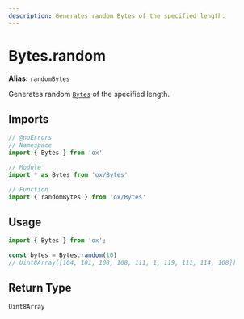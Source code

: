 ```yaml
---
description: Generates random Bytes of the specified length.
---
```


# Bytes.random 

**Alias:** `randomBytes`

Generates random [`Bytes`](/api/bytes) of the specified length.

## Imports

```ts twoslash
// @noErrors
// Namespace 
import { Bytes } from 'ox'

// Module
import * as Bytes from 'ox/Bytes'

// Function
import { randomBytes } from 'ox/Bytes'
```

## Usage

```ts twoslash
import { Bytes } from 'ox';

const bytes = Bytes.random(10)
// Uint8Array([104, 101, 108, 108, 111, 1, 119, 111, 114, 108])
```

## Return Type

`Uint8Array`
